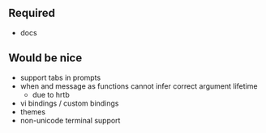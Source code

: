 ## Required
- docs

## Would be nice
- support tabs in prompts
- when and message as functions cannot infer correct argument lifetime
  - due to hrtb
- vi bindings / custom bindings
- themes
- non-unicode terminal support
